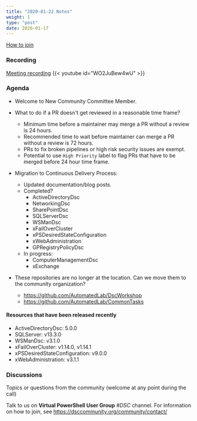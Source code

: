 ```yaml
---
title: "2020-01-22 Notes"
weight: 1
type: "post"
date: 2020-01-17
---
```


[How to join](..)

### Recording

[Meeting recording](https://youtu.be/WO2JuBew4wU)
{{< youtube id="WO2JuBew4wU" >}}

### Agenda

- Welcome to New Community Committee Member.

- What to do if a PR doesn't get reviewed in a reasonable
  time frame?
  - Minimum time before a maintainer may merge a PR without a review is 24 hours.
  - Recommended time to wait before maintainer can merge a PR without a review is
    72 hours.
  - PRs to fix broken pipelines or high risk security issues are exempt.
  - Potential to use `High Priority` label to flag PRs that have to be merged
    before 24 hour time frame.

- Migration to Continuous Delivery Process:
  - Updated documentation/blog posts.
  - Completed?
    - ActiveDirectoryDsc
    - NetworkingDsc
    - SharePointDsc
    - SQLServerDsc
    - WSManDsc
    - xFailOverCluster
    - xPSDesiredStateConfiguration
    - xWebAdministration
    - GPRegistryPolicyDsc
  - In progress:
    - ComputerManagementDsc
    - xExchange

- These repositories are no longer at the location. Can we move them to the
  community organization?
  - https://github.com/AutomatedLab/DscWorkshop
  - https://github.com/AutomatedLab/CommonTasks

#### Resources that have been released recently

- ActiveDirectoryDsc: 5.0.0
- SQLServer: v13.3.0
- WSManDsc: v3.1.0
- xFailOverCluster: v1.14.0, v1.14.1
- xPSDesiredStateConfiguration: v9.0.0
- xWebAdministration: v3.1.1

### Discussions

Topics or questions from the community (welcome at any point during the call)

Talk to us on **Virtual PowerShell User Group** _#DSC_ channel.
For information on how to join, see https://dsccommunity.org/community/contact/
